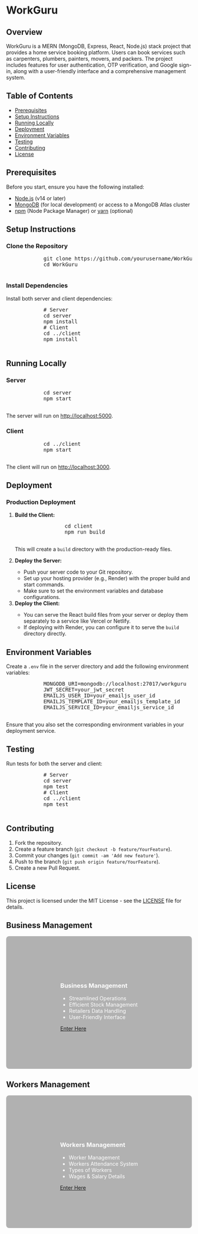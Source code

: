 <body>
    <div class="container">
        <h1>WorkGuru</h1>
        <h2>Overview</h2>
        <p>
            WorkGuru is a MERN (MongoDB, Express, React, Node.js) stack project that provides a home service booking platform. Users can book services such as carpenters, plumbers, painters, movers, and packers. The project includes features for user authentication, OTP verification, and Google sign-in, along with a user-friendly interface and a comprehensive management system.
        </p>
        <h2>Table of Contents</h2>
        <ul>
            <li><a href="#prerequisites">Prerequisites</a></li>
            <li><a href="#setup-instructions">Setup Instructions</a></li>
            <li><a href="#running-locally">Running Locally</a></li>
            <li><a href="#deployment">Deployment</a></li>
            <li><a href="#environment-variables">Environment Variables</a></li>
            <li><a href="#testing">Testing</a></li>
            <li><a href="#contributing">Contributing</a></li>
            <li><a href="#license">License</a></li>
        </ul>
        <h2 id="prerequisites">Prerequisites</h2>
        <p>Before you start, ensure you have the following installed:</p>
        <ul>
            <li><a href="https://nodejs.org/">Node.js</a> (v14 or later)</li>
            <li><a href="https://www.mongodb.com/">MongoDB</a> (for local development) or access to a MongoDB Atlas cluster</li>
            <li><a href="https://www.npmjs.com/">npm</a> (Node Package Manager) or <a href="https://yarnpkg.com/">yarn</a> (optional)</li>
        </ul>
        <h2 id="setup-instructions">Setup Instructions</h2>
        <h3>Clone the Repository</h3>
        <pre class="code-block">
            git clone https://github.com/yourusername/WorkGuru.git
            cd WorkGuru
        </pre>
        <h3>Install Dependencies</h3>
        <p>Install both server and client dependencies:</p>
        <pre class="code-block">
            # Server
            cd server
            npm install
            # Client
            cd ../client
            npm install
        </pre>
        <h2 id="running-locally">Running Locally</h2>
        <h3>Server</h3>
        <pre class="code-block">
            cd server
            npm start
        </pre>
        <p>The server will run on <a href="http://localhost:5000">http://localhost:5000</a>.</p>
        <h3>Client</h3>
        <pre class="code-block">
            cd ../client
            npm start
        </pre>
        <p>The client will run on <a href="http://localhost:3000">http://localhost:3000</a>.</p>
        <h2 id="deployment">Deployment</h2>
        <h3>Production Deployment</h3>
        <ol>
            <li><strong>Build the Client:</strong></li>
            <pre class="code-block">
                cd client
                npm run build
            </pre>
            <p>This will create a <code>build</code> directory with the production-ready files.</p>
            <li><strong>Deploy the Server:</strong></li>
            <ul>
                <li>Push your server code to your Git repository.</li>
                <li>Set up your hosting provider (e.g., Render) with the proper build and start commands.</li>
                <li>Make sure to set the environment variables and database configurations.</li>
            </ul>
            <li><strong>Deploy the Client:</strong></li>
            <ul>
                <li>You can serve the React build files from your server or deploy them separately to a service like Vercel or Netlify.</li>
                <li>If deploying with Render, you can configure it to serve the <code>build</code> directory directly.</li>
            </ul>
        </ol>
        <h2 id="environment-variables">Environment Variables</h2>
        <p>Create a <code>.env</code> file in the server directory and add the following environment variables:</p>
        <pre class="code-block">
            MONGODB_URI=mongodb://localhost:27017/workguru
            JWT_SECRET=your_jwt_secret
            EMAILJS_USER_ID=your_emailjs_user_id
            EMAILJS_TEMPLATE_ID=your_emailjs_template_id
            EMAILJS_SERVICE_ID=your_emailjs_service_id
        </pre>
        <p>Ensure that you also set the corresponding environment variables in your deployment service.</p>
        <h2 id="testing">Testing</h2>
        <p>Run tests for both the server and client:</p>
        <pre class="code-block">
            # Server
            cd server
            npm test
            # Client
            cd ../client
            npm test
        </pre>
        <h2 id="contributing">Contributing</h2>
        <ol>
            <li>Fork the repository.</li>
            <li>Create a feature branch (<code>git checkout -b feature/YourFeature</code>).</li>
            <li>Commit your changes (<code>git commit -am 'Add new feature'</code>).</li>
            <li>Push to the branch (<code>git push origin feature/YourFeature</code>).</li>
            <li>Create a new Pull Request.</li>
        </ol>
        <h2 id="license">License</h2>
        <p>This project is licensed under the MIT License - see the <a href="LICENSE">LICENSE</a> file for details.</p>
        <div class="section">
            <h2>Business Management</h2>
            <div style="background-image: url('/BusinessSolution.jpeg'); background-size: cover; background-position: center; height: 320px; display: flex; align-items: center; justify-content: center; color: white; padding: 20px; border-radius: 8px; background-color: rgba(0,0,0,0.3);">
                <div>
                    <h3>Business Management</h3>
                    <ul>
                        <li>Streamlined Operations</li>
                        <li>Efficient Stock Management</li>
                        <li>Retailers Data Handling</li>
                        <li>User-Friendly Interface</li>
                    </ul>
                    <a href="#" class="button">Enter Here</a>
                </div>
            </div>
        </div>
        <div class="section">
            <h2>Workers Management</h2>
            <div style="background-image: url('/WorkersSolution.jpeg'); background-size: cover; background-position: center; height: 320px; display: flex; align-items: center; justify-content: center; color: white; padding: 20px; border-radius: 8px; background-color: rgba(0,0,0,0.3);">
                <div>
                    <h3>Workers Management</h3>
                    <ul>
                        <li>Worker Management</li>
                        <li>Workers Attendance System</li>
                        <li>Types of Workers</li>
                        <li>Wages & Salary Details</li>
                    </ul>
                    <a href="#" class="button">Enter Here</a>
                </div>
            </div>
        </div>
    </div>
</body>
</html>
